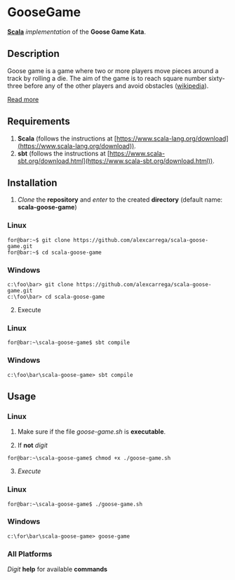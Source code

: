 # GooseGame

[**Scala**](https://www.scala-lang.org) _implementation_ of the **Goose Game Kata**.

## Description

Goose game is a game where two or more players move pieces around a track by rolling a die. The aim of the game is to reach square number sixty-three before any of the other players and avoid obstacles ([wikipedia](https://en.wikipedia.org/wiki/Game_of_the_Goose)).

[Read more](GooseGame.md)

## Requirements

1. **Scala** (follows the instructions at [https://www.scala-lang.org/download](https://www.scala-lang.org/download)).
2. **sbt** (follows the instructions at  [https://www.scala-sbt.org/download.html](https://www.scala-sbt.org/download.html)).

## Installation

1. _Clone_ the **repository** and _enter_ to the created **directory** (default name: **scala-goose-game**)

### Linux

```console
for@bar:~$ git clone https://github.com/alexcarrega/scala-goose-game.git
for@bar:~$ cd scala-goose-game
```

### Windows

```console
c:\foo\bar> git clone https://github.com/alexcarrega/scala-goose-game.git
c:\foo\bar> cd scala-goose-game
```

2. Execute

### Linux

```console
for@bar:~\scala-goose-game$ sbt compile
```

### Windows

```console
c:\foo\bar\scala-goose-game> sbt compile
```

## Usage

### Linux

1. Make sure if the file _goose-game.sh_ is **executable**.

2. If **not** _digit_

```console
for@bar:~\scala-goose-game$ chmod +x ./goose-game.sh
```

3. _Execute_

### Linux

```console
for@bar:~\scala-goose-game$ ./goose-game.sh
```

### Windows

```console
c:\for\bar\scala-goose-game> goose-game
```

### All Platforms

_Digit_ **help** for available **commands**
